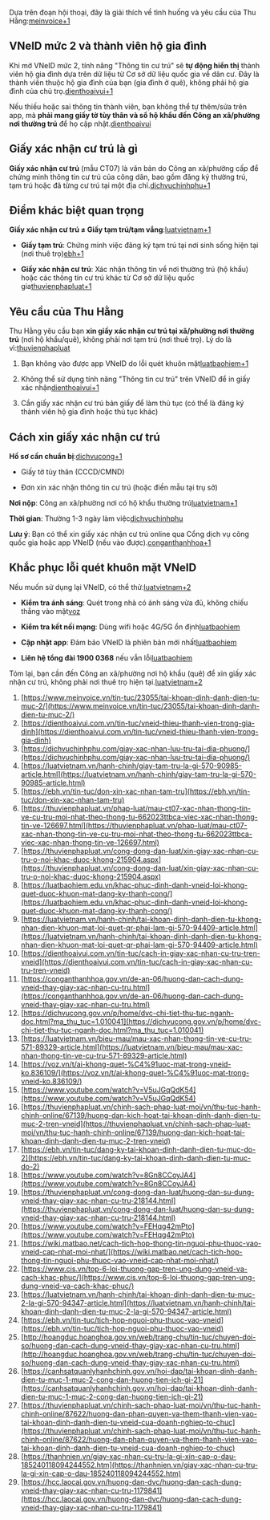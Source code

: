 Dựa trên đoạn hội thoại, đây là giải thích về tình huống và yêu cầu của Thu Hằng:[meinvoice+1](https://www.meinvoice.vn/tin-tuc/23055/tai-khoan-dinh-danh-dien-tu-muc-2/)​

## VNeID mức 2 và thành viên hộ gia đình

Khi mở VNeID mức 2, tính năng "Thông tin cư trú" sẽ **tự động hiển thị** thành viên hộ gia đình dựa trên dữ liệu từ Cơ sở dữ liệu quốc gia về dân cư. Đây là thành viên thuộc hộ gia đình của bạn (gia đình ở quê), không phải hộ gia đình của chủ trọ.[dienthoaivui+1](https://dienthoaivui.com.vn/tin-tuc/vneid-thieu-thanh-vien-trong-gia-dinh)​

Nếu thiếu hoặc sai thông tin thành viên, bạn không thể tự thêm/sửa trên app, mà **phải mang giấy tờ tùy thân và sổ hộ khẩu đến Công an xã/phường nơi thường trú** để họ cập nhật.[dienthoaivui](https://dienthoaivui.com.vn/tin-tuc/vneid-thieu-thanh-vien-trong-gia-dinh)​

## Giấy xác nhận cư trú là gì

**Giấy xác nhận cư trú** (mẫu CT07) là văn bản do Công an xã/phường cấp để chứng minh thông tin cư trú của công dân, bao gồm đăng ký thường trú, tạm trú hoặc đã từng cư trú tại một địa chỉ.[dichvuchinhphu+1](https://dichvuchinhphu.com/giay-xac-nhan-luu-tru-tai-dia-phuong/)​

## Điểm khác biệt quan trọng

**Giấy xác nhận cư trú ≠ Giấy tạm trú/tạm vắng**:[luatvietnam+1](https://luatvietnam.vn/hanh-chinh/giay-tam-tru-la-gi-570-90985-article.html)​

- **Giấy tạm trú**: Chứng minh việc đăng ký tạm trú tại nơi sinh sống hiện tại (nơi thuê trọ)[ebh+1](https://ebh.vn/tin-tuc/don-xin-xac-nhan-tam-tru)​
    
- **Giấy xác nhận cư trú**: Xác nhận thông tin về nơi thường trú (hộ khẩu) hoặc các thông tin cư trú khác từ Cơ sở dữ liệu quốc gia[thuvienphapluat+1](https://thuvienphapluat.vn/phap-luat/mau-ct07-xac-nhan-thong-tin-ve-cu-tru-moi-nhat-theo-thong-tu-662023ttbca-viec-xac-nhan-thong-tin-ve-126697.html)​
    

## Yêu cầu của Thu Hằng

Thu Hằng yêu cầu bạn **xin giấy xác nhận cư trú tại xã/phường nơi thường trú** (nơi hộ khẩu/quê), không phải nơi tạm trú (nơi thuê trọ). Lý do là vì:[thuvienphapluat](https://thuvienphapluat.vn/cong-dong-dan-luat/xin-giay-xac-nhan-cu-tru-o-noi-khac-duoc-khong-215904.aspx)​

1. Bạn không vào được app VNeID do lỗi quét khuôn mặt[luatbaohiem+1](https://luatbaohiem.edu.vn/khac-phuc-dinh-danh-vneid-loi-khong-quet-duoc-khuon-mat-dang-ky-thanh-cong/)​
    
2. Không thể sử dụng tính năng "Thông tin cư trú" trên VNeID để in giấy xác nhận[dienthoaivui+1](https://dienthoaivui.com.vn/tin-tuc/cach-in-giay-xac-nhan-cu-tru-tren-vneid)​
    
3. Cần giấy xác nhận cư trú bản giấy để làm thủ tục (có thể là đăng ký thành viên hộ gia đình hoặc thủ tục khác)
    

## Cách xin giấy xác nhận cư trú

**Hồ sơ cần chuẩn bị**:[dichvucong+1](https://dichvucong.gov.vn/p/home/dvc-chi-tiet-thu-tuc-nganh-doc.html?ma_thu_tuc=1.010041)​

- Giấy tờ tùy thân (CCCD/CMND)
    
- Đơn xin xác nhận thông tin cư trú (hoặc điền mẫu tại trụ sở)
    

**Nơi nộp**: Công an xã/phường nơi có hộ khẩu thường trú[luatvietnam+1](https://luatvietnam.vn/bieu-mau/mau-xac-nhan-thong-tin-ve-cu-tru-571-89329-article.html)​

**Thời gian**: Thường 1-3 ngày làm việc[dichvuchinhphu](https://dichvuchinhphu.com/giay-xac-nhan-luu-tru-tai-dia-phuong/)​

**Lưu ý**: Bạn có thể xin giấy xác nhận cư trú online qua Cổng dịch vụ công quốc gia hoặc app VNeID (nếu vào được).[conganthanhhoa+1](https://conganthanhhoa.gov.vn/de-an-06/huong-dan-cach-dung-vneid-thay-giay-xac-nhan-cu-tru.html)​

## Khắc phục lỗi quét khuôn mặt VNeID

Nếu muốn sử dụng lại VNeID, có thể thử:[luatvietnam+2](https://luatvietnam.vn/hanh-chinh/tai-khoan-dinh-danh-dien-tu-khong-nhan-dien-khuon-mat-loi-quet-qr-phai-lam-gi-570-94409-article.html)​

- **Kiểm tra ánh sáng**: Quét trong nhà có ánh sáng vừa đủ, không chiếu thẳng vào mặt[voz](https://voz.vn/t/ai-khong-quet-%C4%91uoc-mat-trong-vneid-ko.836109/)​
    
- **Kiểm tra kết nối mạng**: Dùng wifi hoặc 4G/5G ổn định[luatbaohiem](https://luatbaohiem.edu.vn/khac-phuc-dinh-danh-vneid-loi-khong-quet-duoc-khuon-mat-dang-ky-thanh-cong/)​
    
- **Cập nhật app**: Đảm bảo VNeID là phiên bản mới nhất[luatbaohiem](https://luatbaohiem.edu.vn/khac-phuc-dinh-danh-vneid-loi-khong-quet-duoc-khuon-mat-dang-ky-thanh-cong/)​
    
- **Liên hệ tổng đài 1900 0368** nếu vẫn lỗi[luatbaohiem](https://luatbaohiem.edu.vn/khac-phuc-dinh-danh-vneid-loi-khong-quet-duoc-khuon-mat-dang-ky-thanh-cong/)​
    

Tóm lại, bạn cần đến Công an xã/phường nơi hộ khẩu (quê) để xin giấy xác nhận cư trú, không phải nơi thuê trọ hiện tại.[luatvietnam+2](https://luatvietnam.vn/hanh-chinh/giay-tam-tru-la-gi-570-90985-article.html)​

1. [https://www.meinvoice.vn/tin-tuc/23055/tai-khoan-dinh-danh-dien-tu-muc-2/](https://www.meinvoice.vn/tin-tuc/23055/tai-khoan-dinh-danh-dien-tu-muc-2/)
2. [https://dienthoaivui.com.vn/tin-tuc/vneid-thieu-thanh-vien-trong-gia-dinh](https://dienthoaivui.com.vn/tin-tuc/vneid-thieu-thanh-vien-trong-gia-dinh)
3. [https://dichvuchinhphu.com/giay-xac-nhan-luu-tru-tai-dia-phuong/](https://dichvuchinhphu.com/giay-xac-nhan-luu-tru-tai-dia-phuong/)
4. [https://luatvietnam.vn/hanh-chinh/giay-tam-tru-la-gi-570-90985-article.html](https://luatvietnam.vn/hanh-chinh/giay-tam-tru-la-gi-570-90985-article.html)
5. [https://ebh.vn/tin-tuc/don-xin-xac-nhan-tam-tru](https://ebh.vn/tin-tuc/don-xin-xac-nhan-tam-tru)
6. [https://thuvienphapluat.vn/phap-luat/mau-ct07-xac-nhan-thong-tin-ve-cu-tru-moi-nhat-theo-thong-tu-662023ttbca-viec-xac-nhan-thong-tin-ve-126697.html](https://thuvienphapluat.vn/phap-luat/mau-ct07-xac-nhan-thong-tin-ve-cu-tru-moi-nhat-theo-thong-tu-662023ttbca-viec-xac-nhan-thong-tin-ve-126697.html)
7. [https://thuvienphapluat.vn/cong-dong-dan-luat/xin-giay-xac-nhan-cu-tru-o-noi-khac-duoc-khong-215904.aspx](https://thuvienphapluat.vn/cong-dong-dan-luat/xin-giay-xac-nhan-cu-tru-o-noi-khac-duoc-khong-215904.aspx)
8. [https://luatbaohiem.edu.vn/khac-phuc-dinh-danh-vneid-loi-khong-quet-duoc-khuon-mat-dang-ky-thanh-cong/](https://luatbaohiem.edu.vn/khac-phuc-dinh-danh-vneid-loi-khong-quet-duoc-khuon-mat-dang-ky-thanh-cong/)
9. [https://luatvietnam.vn/hanh-chinh/tai-khoan-dinh-danh-dien-tu-khong-nhan-dien-khuon-mat-loi-quet-qr-phai-lam-gi-570-94409-article.html](https://luatvietnam.vn/hanh-chinh/tai-khoan-dinh-danh-dien-tu-khong-nhan-dien-khuon-mat-loi-quet-qr-phai-lam-gi-570-94409-article.html)
10. [https://dienthoaivui.com.vn/tin-tuc/cach-in-giay-xac-nhan-cu-tru-tren-vneid](https://dienthoaivui.com.vn/tin-tuc/cach-in-giay-xac-nhan-cu-tru-tren-vneid)
11. [https://conganthanhhoa.gov.vn/de-an-06/huong-dan-cach-dung-vneid-thay-giay-xac-nhan-cu-tru.html](https://conganthanhhoa.gov.vn/de-an-06/huong-dan-cach-dung-vneid-thay-giay-xac-nhan-cu-tru.html)
12. [https://dichvucong.gov.vn/p/home/dvc-chi-tiet-thu-tuc-nganh-doc.html?ma_thu_tuc=1.010041](https://dichvucong.gov.vn/p/home/dvc-chi-tiet-thu-tuc-nganh-doc.html?ma_thu_tuc=1.010041)
13. [https://luatvietnam.vn/bieu-mau/mau-xac-nhan-thong-tin-ve-cu-tru-571-89329-article.html](https://luatvietnam.vn/bieu-mau/mau-xac-nhan-thong-tin-ve-cu-tru-571-89329-article.html)
14. [https://voz.vn/t/ai-khong-quet-%C4%91uoc-mat-trong-vneid-ko.836109/](https://voz.vn/t/ai-khong-quet-%C4%91uoc-mat-trong-vneid-ko.836109/)
15. [https://www.youtube.com/watch?v=V5uJGqQdK54](https://www.youtube.com/watch?v=V5uJGqQdK54)
16. [https://thuvienphapluat.vn/chinh-sach-phap-luat-moi/vn/thu-tuc-hanh-chinh-online/67139/huong-dan-kich-hoat-tai-khoan-dinh-danh-dien-tu-muc-2-tren-vneid](https://thuvienphapluat.vn/chinh-sach-phap-luat-moi/vn/thu-tuc-hanh-chinh-online/67139/huong-dan-kich-hoat-tai-khoan-dinh-danh-dien-tu-muc-2-tren-vneid)
17. [https://ebh.vn/tin-tuc/dang-ky-tai-khoan-dinh-danh-dien-tu-muc-do-2](https://ebh.vn/tin-tuc/dang-ky-tai-khoan-dinh-danh-dien-tu-muc-do-2)
18. [https://www.youtube.com/watch?v=8Gn8CCoyJA4](https://www.youtube.com/watch?v=8Gn8CCoyJA4)
19. [https://thuvienphapluat.vn/cong-dong-dan-luat/huong-dan-su-dung-vneid-thay-giay-xac-nhan-cu-tru-218144.html](https://thuvienphapluat.vn/cong-dong-dan-luat/huong-dan-su-dung-vneid-thay-giay-xac-nhan-cu-tru-218144.html)
20. [https://www.youtube.com/watch?v=FEHqg42mPto](https://www.youtube.com/watch?v=FEHqg42mPto)
21. [https://wiki.matbao.net/cach-tich-hop-thong-tin-nguoi-phu-thuoc-vao-vneid-cap-nhat-moi-nhat/](https://wiki.matbao.net/cach-tich-hop-thong-tin-nguoi-phu-thuoc-vao-vneid-cap-nhat-moi-nhat/)
22. [https://www.cis.vn/top-6-loi-thuong-gap-tren-ung-dung-vneid-va-cach-khac-phuc/](https://www.cis.vn/top-6-loi-thuong-gap-tren-ung-dung-vneid-va-cach-khac-phuc/)
23. [https://luatvietnam.vn/hanh-chinh/tai-khoan-dinh-danh-dien-tu-muc-2-la-gi-570-94347-article.html](https://luatvietnam.vn/hanh-chinh/tai-khoan-dinh-danh-dien-tu-muc-2-la-gi-570-94347-article.html)
24. [https://ebh.vn/tin-tuc/tich-hop-nguoi-phu-thuoc-vao-vneid](https://ebh.vn/tin-tuc/tich-hop-nguoi-phu-thuoc-vao-vneid)
25. [http://hoangduc.hoanghoa.gov.vn/web/trang-chu/tin-tuc/chuyen-doi-so/huong-dan-cach-dung-vneid-thay-giay-xac-nhan-cu-tru.html](http://hoangduc.hoanghoa.gov.vn/web/trang-chu/tin-tuc/chuyen-doi-so/huong-dan-cach-dung-vneid-thay-giay-xac-nhan-cu-tru.html)
26. [https://canhsatquanlyhanhchinh.gov.vn/hoi-dap/tai-khoan-dinh-danh-dien-tu-muc-1-muc-2-cong-dan-huong-tien-ich-gi-21](https://canhsatquanlyhanhchinh.gov.vn/hoi-dap/tai-khoan-dinh-danh-dien-tu-muc-1-muc-2-cong-dan-huong-tien-ich-gi-21)
27. [https://thuvienphapluat.vn/chinh-sach-phap-luat-moi/vn/thu-tuc-hanh-chinh-online/87622/huong-dan-phan-quyen-va-them-thanh-vien-vao-tai-khoan-dinh-danh-dien-tu-vneid-cua-doanh-nghiep-to-chuc](https://thuvienphapluat.vn/chinh-sach-phap-luat-moi/vn/thu-tuc-hanh-chinh-online/87622/huong-dan-phan-quyen-va-them-thanh-vien-vao-tai-khoan-dinh-danh-dien-tu-vneid-cua-doanh-nghiep-to-chuc)
28. [https://thanhnien.vn/giay-xac-nhan-cu-tru-la-gi-xin-cap-o-dau-185240118094244552.htm](https://thanhnien.vn/giay-xac-nhan-cu-tru-la-gi-xin-cap-o-dau-185240118094244552.htm)
29. [https://hcc.laocai.gov.vn/huong-dan-dvc/huong-dan-cach-dung-vneid-thay-giay-xac-nhan-cu-tru-1179841](https://hcc.laocai.gov.vn/huong-dan-dvc/huong-dan-cach-dung-vneid-thay-giay-xac-nhan-cu-tru-1179841)
